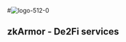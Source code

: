 #![logo-512-0](https://github.com/user-attachments/assets/32f5ec8e-a8df-4c6a-bf65-c8c0ff243607)

## zkArmor - De2Fi services
